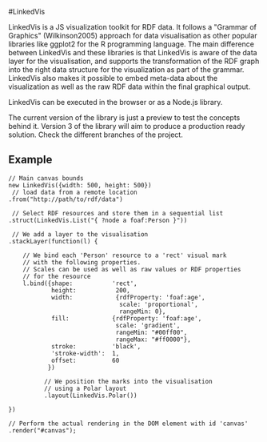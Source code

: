 #LinkedVis

LinkedVis is a JS visualization toolkit for RDF data. It follows a  "Grammar of Graphics" (Wilkinson2005) approach for data visualisation as other popular libraries like ggplot2 for the R programming language.
The main difference between LinkedVis and these libraries is that LinkedVis is aware of the data layer for the visualisation, and supports the transformation of the RDF graph into the right data structure for the visualization as part of the grammar. LinkedVis also makes it possible to embed meta-data about the visualization as well as the raw RDF data within the final graphical output.

LinkedVis can be executed in the browser or as a Node.js library.

The current version of the library is just a preview to test the concepts behind it. Version 3 of the library will aim to produce a production ready solution. Check the different branches of the project.

## Example

    // Main canvas bounds
    new LinkedVis({width: 500, height: 500})
     // load data from a remote location
    .from("http://path/to/rdf/data")
     
     // Select RDF resources and store them in a sequential list
    .struct(LinkedVis.List("{ ?node a foaf:Person }"))
     
     // We add a layer to the visualisation
    .stackLayer(function(l) {
     
        // We bind each 'Person' resource to a 'rect' visual mark
        // with the following properties.
        // Scales can be used as well as raw values or RDF properties
        // for the resource
        l.bind({shape:           'rect', 
                height:           200,
                width:            {rdfProperty: 'foaf:age',
                                   scale: 'proportional',
                                   rangeMin: 0},
                fill:            {rdfProperty: 'foaf:age',
                                  scale: 'gradient',
                                  rangeMin: "#00ff00",
                                  rangeMax: "#ff0000"},
                stroke:          'black',
                'stroke-width':  1,
                offset:          60 
               })
     
              // We position the marks into the visualisation
              // using a Polar layout
              .layout(LinkedVis.Polar())
     
    })
     
    // Perform the actual rendering in the DOM element with id 'canvas'
    .render("#canvas");  